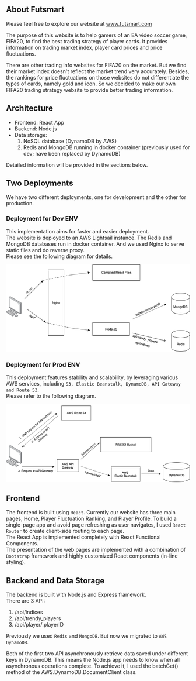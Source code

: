 ## About Futsmart  
Please feel free to explore our website at www.futsmart.com  


The purpose of this website is to help gamers of an EA video soccer game, FIFA20, to find the best trading strategy of player cards. It provides information on trading market index, player card prices and price fluctuations.  


There are other trading info websites for FIFA20 on the market. But we find their market index doesn't reflect the market trend very accurately. Besides, the rankings for price fluctuations on those websites do not differentiate the types of cards, namely gold and icon. So we decided to make our own FIFA20 trading strategy website to provide better trading information.  

## Architecture
* Frontend: React App
* Backend: Node.js
* Data storage:  
    1. NoSQL database (DynamoDB by AWS)  
    2. Redis and MongoDB running in docker container (previously used for dev; have been replaced by DynamoDB)

Detailed information will be provided in the sections below.

## Two Deployments  
We have two different deployments, one for development and the other for production.  


### Deployment for Dev ENV  
This implementation aims for faster and easier deployment.  
The website is deployed to an AWS Lightsail instance. The Redis and MongoDB databases run in docker container. And we used Nginx to serve static files and do reverse proxy.   
Please see the following diagram for details.  


![Lightsail Deploy](Lightsail.png)

### Deployment for Prod ENV
This deployment features stability and scalability, by leveraging various AWS services, including `S3, Elastic Beanstalk, DynamoDB, API Gateway and Route 53`.    
Please refer to the following diagram.  


![Cloud](Cloud.png)

## Frontend
The frontend is built using `React`.
Currently our website has three main pages, Home, Player Fluctuation Ranking, and Player Profile. To build a single-page app and avoid page refreshing as user navigates, I used `React Router` to create client-side routing to each page.  
The React App is implemented completely with React Functional Components.  
The presentation of the web pages are implemented with a combination of `Bootstrap` framework and highly customized React components (in-line styling).

## Backend and Data Storage
The backend is built with Node.js and Express framework.  
There are 3 API:  
1. /api/indices
2. /api/trendy_players
3. /api/player/:playerID  

Previously we used `Redis` and `MongoDB`. But now we migrated to `AWS DynamoDB`.  

Both of the first two API asynchronously retrieve data saved under different keys in DynamoDB. This means the Node.js app needs to know when all asynchronous operations complete. To achieve it, I used the batchGet() method of the AWS.DynamoDB.DocumentClient class.



